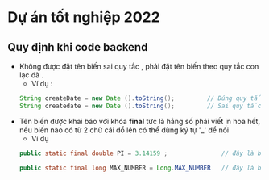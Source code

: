 # Dự án tốt nghiệp 2022 

## Quy định khi code backend

- Không được đặt tên biến sai quy tắc , phải đặt tên biến theo quy tắc con lạc đà .
    - Ví dụ :
    ```Java
    String createDate = new Date ().toString();         // Đúng quy tắc
    String createdate = new Date ().toString();         // Sai quy tắc
    ```
- Tên biến được khai báo với khóa **final** tức là hằng số phải viết in hoa hết, nếu biến nào có từ 2 chữ 
cái đổ lên có thể dùng ký tự '_' để nối 
    - Ví dụ
    ```Java
    public static final double PI = 3.14159 ;               // đây là biến có 1 chữ cái

    public static final long MAX_NUMBER = Long.MAX_NUMBER   // đây là biến có 2 chữ cái sẽ nối bằng _ 
    ```





